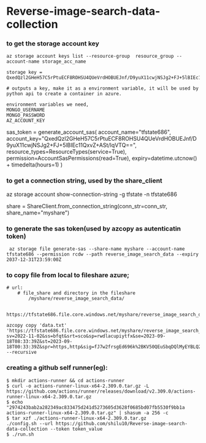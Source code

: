 # Reverse-image-search-data-collection


### to get the storage account key

	az storage account keys list --resource-group  resource_group --account-name storage_acc_name

	storage key = QxedQzl2GHeH57C5rPtuECF8ROHSU4QUeVrdHOBUEJnf/D9yuX11cwjNSJg2+FJ+5lBIEc11QxvZ+ASt/IqVTQ==

	# outputs a key, make it as a environment variable, it will be used by python api to create a container in azure.

	environment variables we need,
	MONGO_USERNAME 
	MONGO_PASSWORD
	AZ_ACCOUNT_KEY


sas_token = generate_account_sas(
    account_name="tfstate686",
    account_key="QxedQzl2GHeH57C5rPtuECF8ROHSU4QUeVrdHOBUEJnf/D9yuX11cwjNSJg2+FJ+5lBIEc11QxvZ+ASt/IqVTQ==",
    resource_types=ResourceTypes(service=True),
    permission=AccountSasPermissions(read=True),
    expiry=datetime.utcnow() + timedelta(hours=1)
)


### to get a connection string, used by the share_client
az storage account show-connection-string -g tfstate -n tfstate686

share = ShareClient.from_connection_string(conn_str=conn_str, share_name="myshare")


### to generate the sas token(used by azcopy as autenticatin token)
	 az storage file generate-sas --share-name myshare --account-name tfstate686 --permission rcdw --path reverse_image_search_data --expiry 2037-12-31T23:59:00Z


### to copy file from local to fileshare azure;
	# url:
		# file_share and directory in the fileshare 
			/myshare/reverse_image_search_data/
			
		https://tfstate686.file.core.windows.net/myshare/reverse_image_search_data/

	azcopy copy 'data.txt' 'https://tfstate686.file.core.windows.net/myshare/reverse_image_search_data/?sv=2022-11-02&ss=bfqt&srt=sco&sp=rwdlacupiytfx&se=2023-09-18T08:33:39Z&st=2023-09-18T00:33:39Z&spr=https,http&sig=fJ7w2frsgEd696k%2BKV50QEuSbqDQlMyEYBLQ2xx40cY%3D' --recursive


### creating a github self runner(eg):
	$ mkdir actions-runner && cd actions-runner
	$ curl -o actions-runner-linux-x64-2.309.0.tar.gz -L https://github.com/actions/runner/releases/download/v2.309.0/actions-runner-linux-x64-2.309.0.tar.gz
	$ echo "2974243bab2a282349ac833475d241d5273605d3628f0685bd07fb5530f9bb1a  actions-runner-linux-x64-2.309.0.tar.gz" | shasum -a 256 -c
	$ tar xzf ./actions-runner-linux-x64-2.309.0.tar.gz
	./config.sh --url https://github.com/shilu10/Reverse-image-search-data-collection --token token_value
	$ ./run.sh

